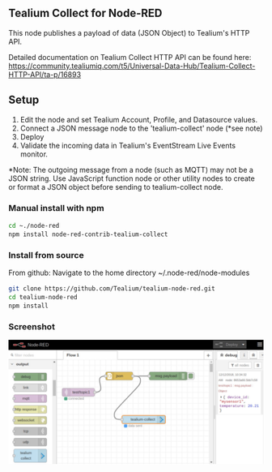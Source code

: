 ## Tealium Collect for Node-RED

This node publishes a payload of data (JSON Object) to Tealium's HTTP API.

Detailed documentation on Tealium Collect HTTP API can be found here: https://community.tealiumiq.com/t5/Universal-Data-Hub/Tealium-Collect-HTTP-API/ta-p/16893

## Setup

1. Edit the node and set Tealium Account, Profile, and Datasource values.
2. Connect a JSON message node to the 'tealium-collect' node (*see note)
3. Deploy
4. Validate the incoming data in Tealium's EventStream Live Events monitor.

*Note: The outgoing message from a node (such as MQTT) may not be a JSON string.  Use JavaScript function node or other utility nodes to 
create or format a JSON object before sending to tealium-collect node.

### Manual install with npm

```sh
cd ~./node-red
npm install node-red-contrib-tealium-collect
```

### Install from source
From github:
Navigate to the home directory ~/.node-red/node-modules
```sh
git clone https://github.com/Tealium/tealium-node-red.git
cd tealium-node-red
npm install
```
### Screenshot

![Screenshot](/doc/example-screenshot.jpg)

